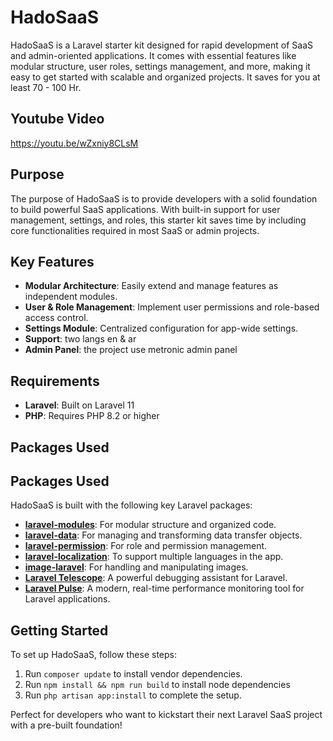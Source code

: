 # HadoSaaS

HadoSaaS is a Laravel starter kit designed for rapid development of SaaS and admin-oriented applications.
It comes with essential features like modular structure, user roles, settings management,
and more, making it easy to get started with scalable and organized projects.
It saves for you at least 70 - 100 Hr.

## Youtube Video

https://youtu.be/wZxniy8CLsM

## Purpose

The purpose of HadoSaaS is to provide developers with a solid foundation to build powerful SaaS applications.
With built-in support for user management, settings, and roles, this starter kit saves time by including core
functionalities required in most SaaS or admin projects.

## Key Features

- **Modular Architecture**: Easily extend and manage features as independent modules.
- **User & Role Management**: Implement user permissions and role-based access control.
- **Settings Module**: Centralized configuration for app-wide settings.
- **Support**: two langs en & ar
- **Admin Panel**: the project use metronic admin panel

## Requirements

- **Laravel**: Built on Laravel 11
- **PHP**: Requires PHP 8.2 or higher

## Packages Used

## Packages Used

HadoSaaS is built with the following key Laravel packages:

- **[laravel-modules](https://github.com/nWidart/laravel-modules)**: For modular structure and organized code.
- **[laravel-data](https://github.com/spatie/laravel-data)**: For managing and transforming data transfer objects.
- **[laravel-permission](https://github.com/spatie/laravel-permission)**: For role and permission management.
- **[laravel-localization](https://github.com/mcamara/laravel-localization)**: To support multiple languages in the app.
- **[image-laravel](https://github.com/Intervention/image)**: For handling and manipulating images.
- **[Laravel Telescope](https://laravel.com/docs/telescope)**: A powerful debugging assistant for Laravel.
- **[Laravel Pulse](https://laravel.com/docs/pulse)**: A modern, real-time performance monitoring tool for Laravel
  applications.

## Getting Started

To set up HadoSaaS, follow these steps:

1. Run `composer update` to install vendor dependencies.
2. Run `npm install && npm run build` to install node dependencies
3. Run `php artisan app:install` to complete the setup.

Perfect for developers who want to kickstart their next Laravel SaaS project with a pre-built foundation!
